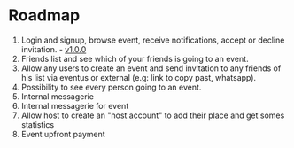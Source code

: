 # Roadmap

1. Login and signup, browse event, receive notifications, accept or decline invitation. - [v1.0.0](https://github.com/S-Stanley/eventus/milestone/1)
1. Friends list and see which of your friends is going to an event.
1. Allow any users to create an event and send invitation to any friends of his list via eventus or external (e.g: link to copy past, whatsapp).
3. Possibility to see every person going to an event.
4. Internal messagerie
5. Internal messagerie for event
6. Allow host to create an "host account" to add their place and get somes statistics
7. Event upfront payment
